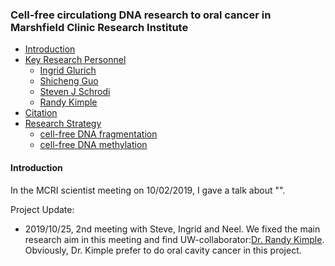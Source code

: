 <!-- markdown-toc start - Don't edit this section. Run M-x markdown-toc-refresh-toc -->
### Cell-free circulationg DNA research to oral cancer in Marshfield Clinic Research Institute
- [Introduction](#introduction)
- [Key Research Personnel](#introduction)
  - [Ingrid Glurich](https://www.marshfieldresearch.org/profiles/5891)
  - [Shicheng Guo](https://scholar.google.com/citations?user=BixB4TsAAAAJ&hl=en&oi=ao)
  - [Steven J Schrodi](https://scholar.google.com/citations?user=WM-TwVQAAAAJ&hl=en)
  - [Randy Kimple](https://www.humonc.wisc.edu/team_member/randall-kimple/)
- [Citation](#citation)
- [Research Strategy](#quick-tutorial)
  - [cell-free DNA fragmentation](#single-variant-tests)
  - [cell-free DNA methylation](#groupwise-tests)
 #### Introduction

In the MCRI scientist meeting on 10/02/2019, I gave a talk about "". 


Project Update:

* 2019/10/25, 2nd meeting with Steve, Ingrid and Neel. We fixed the main research aim in this meeting and find UW-collaborator:[Dr. Randy Kimple](https://www.humonc.wisc.edu/team_member/randall-kimple/). Obviously, Dr. Kimple prefer to do oral cavity cancer in this project. 
